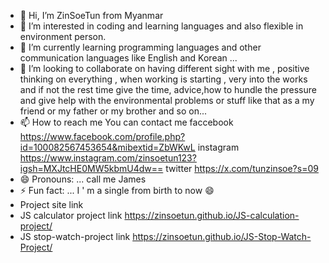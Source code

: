 - 👋 Hi, I’m ZinSoeTun from Myanmar 
- 👀 I’m interested in coding and learning languages and also flexible in environment person. 
- 🌱 I’m currently learning programming languages and other communication languages like English and Korean ...
- 💞️ I’m looking to collaborate on having different sight with me , positive thinking on everything , when working is starting , very into the works and if not the rest time give the time,
      advice,how to hundle the pressure and give help with the environmental problems or stuff like that as a my friend or my father or my brother and so on... 
- 📫 How to reach me
       You can contact me faccebook https://www.facebook.com/profile.php?id=100082567453654&mibextid=ZbWKwL
                          instagram https://www.instagram.com/zinsoetun123?igsh=MXJtcHE0MW5kbmU4dw==
                          twitter   https://x.com/tunzinsoe?s=09
- 😄 Pronouns: ... call me James 
- ⚡ Fun fact: ... I ' m a single from birth to now 😄
- Project site link
- JS calculator project link https://zinsoetun.github.io/JS-calculation-project/
- JS stop-watch-project link https://zinsoetun.github.io/JS-Stop-Watch-Project/

<!---
ZinSoeTun/ZinSoeTun is a ✨ special ✨ repository because its `README.md` (this file) appears on your GitHub profile.
You can click the Preview link to take a look at your changes.
--->
